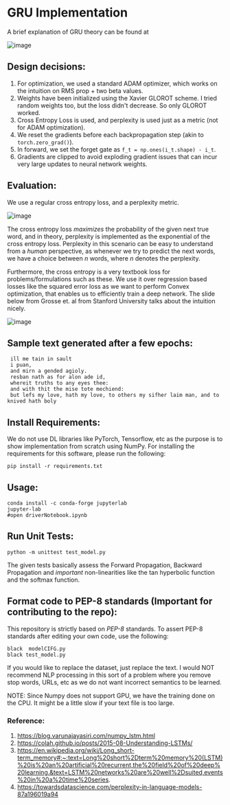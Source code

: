 # GRU Implementation 

A brief explanation of GRU theory can be found at  

 

![image](https://user-images.githubusercontent.com/20723780/138414303-0aa599bf-3e31-40c3-8e30-6a5e9e392415.png)

 

## Design decisions:

1. For optimization, we used a standard ADAM optimizer, which works on the intuition on RMS prop + two beta values. 
2. Weights have been initialized using the Xavier GLOROT scheme. I tried random weights too, but the loss didn't decrease. So only GLOROT worked. 
3. Cross Entropy Loss is used, and perplexity is used just as a metric (not for ADAM optimization).
4. We reset the gradients before each backpropagation step (akin to `torch.zero_grad()`). 
5. In forward, we set the forget gate as `f_t = np.ones(i_t.shape) - i_t`.
6. Gradients are clipped to avoid exploding gradient issues that can incur very large updates to neural network weights. 

## Evaluation: 

We use a regular cross entropy loss, and a perplexity metric. 

![image](https://user-images.githubusercontent.com/20723780/138415573-64ad2e7c-b1f0-44d1-8628-4f099e4aba4c.png)

The cross entropy loss _maximizes_ the probability of the given next true word, and in theory, perplexity is implemented as the exponential of the cross entropy loss. Perplexity in this scenario can be easy to understand from a _human_ perspective, as whenever we try to predict the next words, we have a choice between *n* words, where *n* denotes the perplexity. 

Furthermore, the cross entropy is a very textbook loss for problems/formulations such as these. We use it over regression based losses like the squared error loss as we want to perform Convex optimization, that enables us to efficiently train a deep network. The slide below from Grosse et. al from Stanford University talks about the intuition nicely. 

![image](https://user-images.githubusercontent.com/20723780/138416248-eddf6e62-eeef-4ccb-8b96-013c42ada084.png)

## Sample text generated after a few epochs: 

 ```
  ill me tain in sault
  i puan,
  and mirn a gended agioly.
  resban nath as for alon ade id,
  whereit truths to any eyes thee:
  and with thit the mise tote mechiend:
  but lefs my love, hath my love, to others my sifher laim man, and to knived hath boly
 ```
 ## Install Requirements: 
 
 We do not use DL libraries like PyTorch, Tensorflow, etc as the purpose is to show implementation from scratch using NumPy. For installing the requirements for this software, please run the following: 
 
 ```
 pip install -r requirements.txt
 ```
 
 ## Usage:
 
 ```
 conda install -c conda-forge jupyterlab
 jupyter-lab
 #open driverNotebook.ipynb
 ```
 
 ## Run Unit Tests: 
 
 ```
 python -m unittest test_model.py
 ```
 
 The given tests basically assess the Forward Propagation, Backward Propagation and _important_ non-linearities like the tan hyperbolic function and the softmax function. 
 
 ## Format code to PEP-8 standards (Important for contributing to the repo): 
 
 This repository is strictly based on *PEP-8* standards. To assert PEP-8 standards after editing your own code, use the following: 
 
 ```
 black  modelCIFG.py
 black test_model.py
 ```
 
 If you would like to replace the dataset, just replace the text. I would NOT recommend NLP processing in this sort of a problem where you remove stop words, URLs, etc as we do not want incorrect semantics to be learned. 
 
 NOTE: Since Numpy does not support GPU, we have the training done on the CPU. It might be a little slow if your text file is too large. 

### Reference: 

1. https://blog.varunajayasiri.com/numpy_lstm.html
2. https://colah.github.io/posts/2015-08-Understanding-LSTMs/
3. https://en.wikipedia.org/wiki/Long_short-term_memory#:~:text=Long%20short%2Dterm%20memory%20(LSTM)%20is%20an%20artificial%20recurrent,the%20field%20of%20deep%20learning.&text=LSTM%20networks%20are%20well%2Dsuited,events%20in%20a%20time%20series.
4. https://towardsdatascience.com/perplexity-in-language-models-87a196019a94
